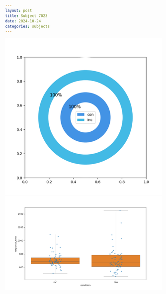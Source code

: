 ```yaml
---
layout: post
title: Subject 7023
date: 2024-10-24
categories: subjects
---
```


![](data/7023/run-14/7023_accuracy_by_condition.png)
![](data/7023/run-14/7023_rt.png)
